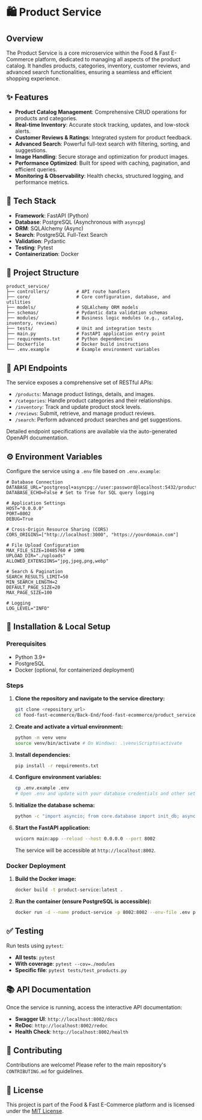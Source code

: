 # 🛍️ Product Service

## Overview

The Product Service is a core microservice within the Food & Fast E-Commerce platform, dedicated to managing all aspects of the product catalog. It handles products, categories, inventory, customer reviews, and advanced search functionalities, ensuring a seamless and efficient shopping experience.

## ✨ Features

-   **Product Catalog Management**: Comprehensive CRUD operations for products and categories.
-   **Real-time Inventory**: Accurate stock tracking, updates, and low-stock alerts.
-   **Customer Reviews & Ratings**: Integrated system for product feedback.
-   **Advanced Search**: Powerful full-text search with filtering, sorting, and suggestions.
-   **Image Handling**: Secure storage and optimization for product images.
-   **Performance Optimized**: Built for speed with caching, pagination, and efficient queries.
-   **Monitoring & Observability**: Health checks, structured logging, and performance metrics.

## 🚀 Tech Stack

-   **Framework**: FastAPI (Python)
-   **Database**: PostgreSQL (Asynchronous with `asyncpg`)
-   **ORM**: SQLAlchemy (Async)
-   **Search**: PostgreSQL Full-Text Search
-   **Validation**: Pydantic
-   **Testing**: Pytest
-   **Containerization**: Docker

## 📂 Project Structure

```
product_service/
├── controllers/          # API route handlers
├── core/                 # Core configuration, database, and utilities
├── models/               # SQLAlchemy ORM models
├── schemas/              # Pydantic data validation schemas
├── modules/              # Business logic modules (e.g., catalog, inventory, reviews)
├── tests/                # Unit and integration tests
├── main.py               # FastAPI application entry point
├── requirements.txt      # Python dependencies
├── Dockerfile            # Docker build instructions
└── .env.example          # Example environment variables
```

## 🔌 API Endpoints

The service exposes a comprehensive set of RESTful APIs:

-   `/products`: Manage product listings, details, and images.
-   `/categories`: Handle product categories and their relationships.
-   `/inventory`: Track and update product stock levels.
-   `/reviews`: Submit, retrieve, and manage product reviews.
-   `/search`: Perform advanced product searches and get suggestions.

Detailed endpoint specifications are available via the auto-generated OpenAPI documentation.

## ⚙️ Environment Variables

Configure the service using a `.env` file based on `.env.example`:

```env
# Database Connection
DATABASE_URL="postgresql+asyncpg://user:password@localhost:5432/product_db"
DATABASE_ECHO=False # Set to True for SQL query logging

# Application Settings
HOST="0.0.0.0"
PORT=8002
DEBUG=True

# Cross-Origin Resource Sharing (CORS)
CORS_ORIGINS=["http://localhost:3000", "https://yourdomain.com"]

# File Upload Configuration
MAX_FILE_SIZE=10485760 # 10MB
UPLOAD_DIR="./uploads"
ALLOWED_EXTENSIONS="jpg,jpeg,png,webp"

# Search & Pagination
SEARCH_RESULTS_LIMIT=50
MIN_SEARCH_LENGTH=2
DEFAULT_PAGE_SIZE=20
MAX_PAGE_SIZE=100

# Logging
LOG_LEVEL="INFO"
```

## 🚀 Installation & Local Setup

### Prerequisites

-   Python 3.9+
-   PostgreSQL
-   Docker (optional, for containerized deployment)

### Steps

1.  **Clone the repository and navigate to the service directory:**
    ```bash
    git clone <repository_url>
    cd food-fast-ecommerce/Back-End/food-fast-ecommerce/product_service
    ```

2.  **Create and activate a virtual environment:**
    ```bash
    python -m venv venv
    source venv/bin/activate # On Windows: .\venv\Scripts\activate
    ```

3.  **Install dependencies:**
    ```bash
    pip install -r requirements.txt
    ```

4.  **Configure environment variables:**
    ```bash
    cp .env.example .env
    # Open .env and update with your database credentials and other settings.
    ```

5.  **Initialize the database schema:**
    ```bash
    python -c "import asyncio; from core.database import init_db; asyncio.run(init_db())"
    ```

6.  **Start the FastAPI application:**
    ```bash
    uvicorn main:app --reload --host 0.0.0.0 --port 8002
    ```
    The service will be accessible at `http://localhost:8002`.

### Docker Deployment

1.  **Build the Docker image:**
    ```bash
    docker build -t product-service:latest .
    ```

2.  **Run the container (ensure PostgreSQL is accessible):**
    ```bash
    docker run -d --name product-service -p 8002:8002 --env-file .env product-service:latest
    ```

## ✅ Testing

Run tests using `pytest`:

-   **All tests**: `pytest`
-   **With coverage**: `pytest --cov=./modules`
-   **Specific file**: `pytest tests/test_products.py`

## 📚 API Documentation

Once the service is running, access the interactive API documentation:

-   **Swagger UI**: `http://localhost:8002/docs`
-   **ReDoc**: `http://localhost:8002/redoc`
-   **Health Check**: `http://localhost:8002/health`

## 🤝 Contributing

Contributions are welcome! Please refer to the main repository's `CONTRIBUTING.md` for guidelines.

## 📄 License

This project is part of the Food & Fast E-Commerce platform and is licensed under the [MIT License](LICENSE).